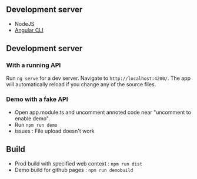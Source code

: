 ## Development server
- NodeJS
- [Angular CLI](https://cli.angular.io/)

## Development server
###  With a running API
Run `ng serve` for a dev server. Navigate to `http://localhost:4200/`. The app will automatically reload if you change any of the source files.

###  Demo with a fake API
- Open app.module.ts and uncomment annoted code near "uncomment to enable demo".
- Run `npm run demo`
- issues : File upload doesn't work

## Build
- Prod build with specified web context : `npm run dist`
- Demo build for github pages : `npm run demobuild`
